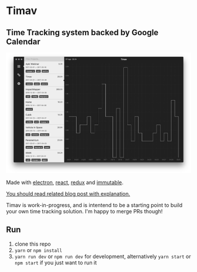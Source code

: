 # Timav

## Time Tracking system backed by Google Calendar

<p align="center"><img src="assets/screen.png" alt="screenshot" style="max-width:100%;"></p>

Made with [electron](https://electron.atom.io/), [react](https://facebook.github.io/react/), [redux](https://github.com/reactjs/redux) and [immutable](https://facebook.github.io/immutable-js/).

[You should read related blog post with explanation.](http://szymonkaliski.com/blog/2017-04-30-time-tracking/)

Timav is work-in-progress, and is intentend to be a starting point to build your own time tracking solution. I'm happy to merge PRs though!

## Run

1. clone this repo
2. `yarn` or `npm install`
3. `yarn run dev` or `npm run dev` for development, alternatively `yarn start` or `npm start` if you just want to run it
